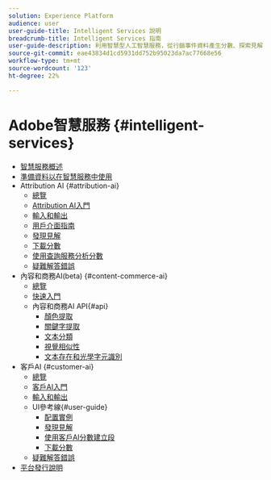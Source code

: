 ```yaml
---
solution: Experience Platform
audience: user
user-guide-title: Intelligent Services 說明
breadcrumb-title: Intelligent Services 指南
user-guide-description: 利用智慧型人工智慧服務，從行銷事件資料產生分數、探索見解並建立區段。
source-git-commit: eae43834d1cd5931dd752b95023da7ac77668e56
workflow-type: tm+mt
source-wordcount: '123'
ht-degree: 22%

---
```



# Adobe智慧服務 {#intelligent-services}

- [智慧服務概述](home.md)
- [準備資料以在智慧服務中使用](data-preparation.md)
- Attribution AI {#attribution-ai}
   - [總覽](attribution-ai/overview.md)
   - [Attribution AI入門](attribution-ai/getting-started.md)
   - [輸入和輸出](attribution-ai/input-output.md)
   - [用戶介面指南](attribution-ai/user-guide.md)
   - [發現見解](attribution-ai/discover-insights.md)
   - [下載分數](attribution-ai/download-scores.md)
   - [使用查詢服務分析分數](attribution-ai/aai-query-service.md)
   - [疑難解答錯誤](attribution-ai/troubleshooting.md)
- 內容和商務AI(beta) {#content-commerce-ai}
   - [總覽](content-commerce-ai/overview.md)
   - [快速入門](content-commerce-ai/getting-started.md)
   - 內容和商務AI API{#api}
      - [顏色提取](content-commerce-ai/api/color-extraction.md)
      - [關鍵字提取](content-commerce-ai/api/keyword-extraction.md)
      - [文本分類](content-commerce-ai/api/text-classification.md)
      - [視覺相似性](content-commerce-ai/api/visual-similarity.md)
      - [文本存在和光學字元識別](content-commerce-ai/api/optical-character-recognition.md)
- 客戶AI {#customer-ai}
   - [總覽](customer-ai/overview.md)
   - [客戶AI入門](customer-ai/getting-started.md)
   - [輸入和輸出](customer-ai/input-output.md)
   - UI參考線{#user-guide}
      - [配置實例](customer-ai/user-guide/configure.md)
      - [發現見解](customer-ai/user-guide/discover-insights.md)
      - [使用客戶AI分數建立段](customer-ai/user-guide/create-segment.md)
      - [下載分數](customer-ai/user-guide/download-scores.md)
   - [疑難解答錯誤](customer-ai/troubleshooting.md)
- [平台發行說明](https://www.adobe.com/go/platform-release-notes-en)
